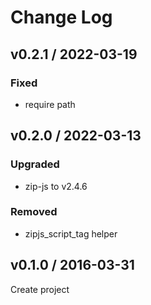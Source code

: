 # Change Log

## v0.2.1 / 2022-03-19
### Fixed
- require path

## v0.2.0 / 2022-03-13
### Upgraded
- zip-js to v2.4.6

### Removed
- zipjs_script_tag helper

## v0.1.0 / 2016-03-31

Create project
